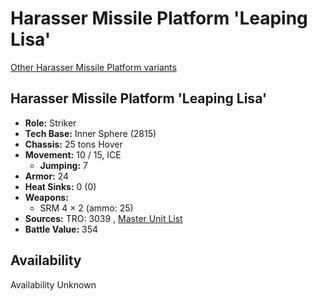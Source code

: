# Harasser Missile Platform 'Leaping Lisa' 

[Other Harasser Missile Platform variants](../harasser_missile_platform.md) 

## Harasser Missile Platform 'Leaping Lisa' 

- **Role:** Striker 
- **Tech Base:** Inner Sphere (2815) 
- **Chassis:** 25 tons Hover 
- **Movement:** 10 / 15, ICE 
  - **Jumping:** 7 
- **Armor:** 24 
- **Heat Sinks:** 0 (0) 
- **Weapons:** 
  - SRM 4 × 2 (ammo: 25) 
- **Sources:** TRO: 3039 , [Master Unit List](http://masterunitlist.info/Unit/Details/1386) 
- **Battle Value:** 354 

## Availability 

Availability Unknown 

